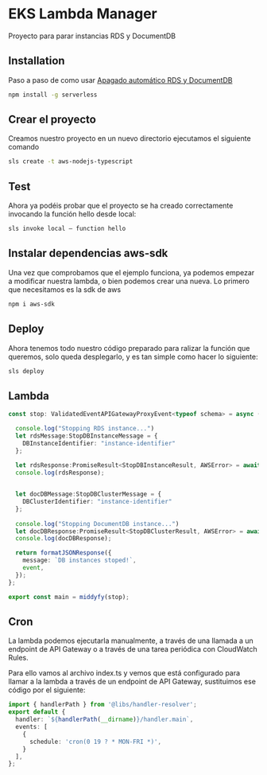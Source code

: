 # EKS Lambda Manager

Proyecto para parar instancias RDS y DocumentDB

## Installation

Paso a paso de como usar [Apagado automático RDS y DocumentDB](https://medium.com/@jvimora/apagado-autom%C3%A1tico-rds-y-documentdb-cdb966a620d3)

```bash
npm install -g serverless
```
## Crear el proyecto
Creamos nuestro proyecto en un nuevo directorio ejecutamos el siguiente comando

```bash
sls create -t aws-nodejs-typescript
```
## Test
Ahora ya podéis probar que el proyecto se ha creado correctamente invocando la función hello desde local:

```bash
sls invoke local — function hello
```

## Instalar dependencias aws-sdk
Una vez que comprobamos que el ejemplo funciona, ya podemos empezar a modificar nuestra lambda, o bien podemos crear una nueva. Lo primero que necesitamos es la sdk de aws

```bash
npm i aws-sdk
```
## Deploy
Ahora tenemos todo nuestro código preparado para ralizar la función que queremos, solo queda desplegarlo, y es tan simple como hacer lo siguiente:

```bash
sls deploy
```


## Lambda
```typescript
const stop: ValidatedEventAPIGatewayProxyEvent<typeof schema> = async (event) => {

  console.log("Stopping RDS instance...")
  let rdsMessage:StopDBInstanceMessage = {
    DBInstanceIdentifier: "instance-identifier"
  };
  
  let rdsResponse:PromiseResult<StopDBInstanceResult, AWSError> = await new RDS().stopDBInstance(rdsMessage).promise()
  console.log(rdsResponse);


  let docDBMessage:StopDBClusterMessage = {
    DBClusterIdentifier: "instance-identifier"
  };
  
  console.log("Stopping DocumentDB instance...")
  let docDBResponse:PromiseResult<StopDBClusterResult, AWSError> = await new DocDB().stopDBCluster(docDBMessage).promise()
  console.log(docDBResponse);

  return formatJSONResponse({
    message: `DB instances stoped!`,
    event,
  });
};

export const main = middyfy(stop);
```


## Cron
La lambda podemos ejecutarla manualmente, a través de una llamada a un endpoint de API Gateway o a través de una tarea periódica con CloudWatch Rules.

Para ello vamos al archivo index.ts y vemos que está configurado para llamar a la lambda a través de un endpoint de API Gateway, sustituimos ese código por el siguiente:
```typescript
import { handlerPath } from '@libs/handler-resolver';
export default {
  handler: `${handlerPath(__dirname)}/handler.main`,
  events: [
    {
      schedule: 'cron(0 19 ? * MON-FRI *)',
    }
  ],
};
```
